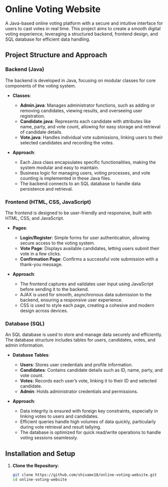 # Online Voting Website

A Java-based online voting platform with a secure and intuitive interface for users to cast votes in real time. This project aims to create a smooth digital voting experience, leveraging a structured backend, frontend design, and SQL database for efficient data handling.

## Project Structure and Approach

### Backend (Java)

The backend is developed in Java, focusing on modular classes for core components of the voting system. 

- **Classes**:
  - **Admin.java**: Manages administrator functions, such as adding or removing candidates, viewing results, and overseeing user registration.
  - **Candidate.java**: Represents each candidate with attributes like name, party, and vote count, allowing for easy storage and retrieval of candidate details.
  - **Vote.java**: Handles individual vote submissions, linking users to their selected candidates and recording the votes.

- **Approach**:
  - Each Java class encapsulates specific functionalities, making the system modular and easy to maintain.
  - Business logic for managing users, voting processes, and vote counting is implemented in these Java files.
  - The backend connects to an SQL database to handle data persistence and retrieval.

### Frontend (HTML, CSS, JavaScript)

The frontend is designed to be user-friendly and responsive, built with HTML, CSS, and JavaScript.

- **Pages**:
  - **Login/Register**: Simple forms for user authentication, allowing secure access to the voting system.
  - **Vote Page**: Displays available candidates, letting users submit their vote in a few clicks.
  - **Confirmation Page**: Confirms a successful vote submission with a thank-you message.

- **Approach**:
  - The frontend captures and validates user input using JavaScript before sending it to the backend.
  - AJAX is used for smooth, asynchronous data submission to the backend, ensuring a responsive user experience.
  - CSS is used to style each page, creating a cohesive and modern design across devices.

### Database (SQL)

An SQL database is used to store and manage data securely and efficiently. The database structure includes tables for users, candidates, votes, and admin information.

- **Database Tables**:
  - **Users**: Stores user credentials and profile information.
  - **Candidates**: Contains candidate details such as ID, name, party, and vote count.
  - **Votes**: Records each user’s vote, linking it to their ID and selected candidate.
  - **Admin**: Holds administrator credentials and permissions.

- **Approach**:
  - Data integrity is ensured with foreign key constraints, especially in linking votes to users and candidates.
  - Efficient queries handle high volumes of data quickly, particularly during vote retrieval and result tallying.
  - The database is optimized for quick read/write operations to handle voting sessions seamlessly.

## Installation and Setup

1. **Clone the Repository**:
   ```bash
   git clone https://github.com/shivamx18/online-voting-website.git
   cd online-voting-website
